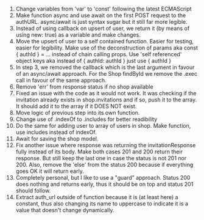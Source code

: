 1. Change variables from 'var' to 'const' following the latest ECMAScript
2. Make function async and use await on the first POST request to the authURL. async/await is just syntax sugar but it still far more legible.
3. Instead of using callback on upsert of user, we return it (by means of using new: true) as a variable and make changes.
4. Move the upsert of user to a self contained function. Easier for testing, easier for legibility. Make use of the deconstruction of params aka const { authId } = ... instead of chain calling props. Use 'self referenced' object keys aka instead of { authId: authId } just use { authId }
5. In step 3, we removed the callback which is the last argument in favour of an async/await approach. For the Shop findById we remove the .exec call in favour of the same approach.
6. Remove 'err' from response status if no shop available
7. Fixed an issue with the code as it would not work. It was checking if the invitation already exists in shop.invitations and if so, push it to the array. It should add it to the array if it DOES NOT exist.
8. Move logic of previous step into its own function.
9. Change use of .indexOf to .includes for better readibility
10. Do the same for adding user to array of users in shop. Make function, use includes instead of indexOf.
11. Await for saving the shop model.
12. Fix another issue where response was returning the invitationResponse fully instead of its body. Make both cases 201 and 200 return their response. But still keep the last one in case the status is not 201 nor 200. Also, remove the 'else' from the status 200 because if everything goes OK it will return early.
13. Completely personal, but I like to use a "guard" approach. Status 200 does nothing and returns early, thus it should be on top and status 201 should follow.
14. Extract auth_url outside of function because it is (at least here) a constant, thus also changing its name to uppercase to indicate it is a value that doesn't change dynamically.
